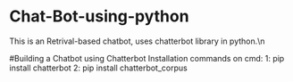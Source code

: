 # Chat-Bot-using-python
This is an Retrival-based chatbot, uses chatterbot library in python.\n

#Building a Chatbot using Chatterbot
Installation commands on cmd:
1: pip install chatterbot
2: pip install chatterbot_corpus
